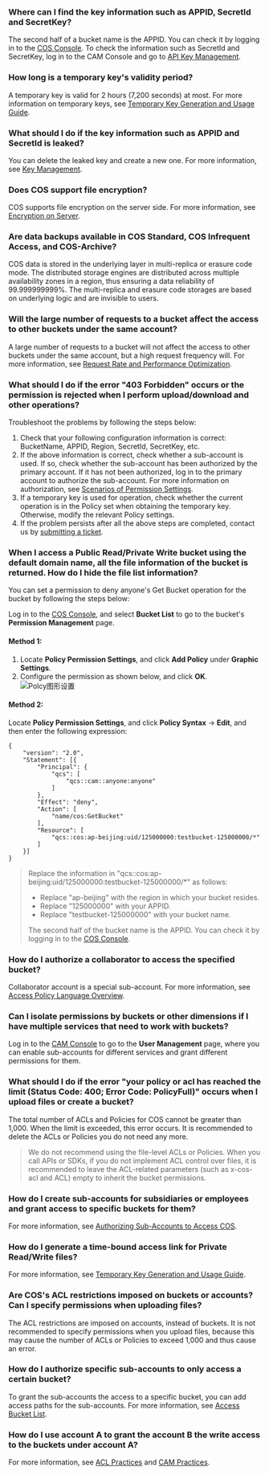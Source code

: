### Where can I find the key information such as APPID, SecretId and SecretKey?

The second half of a bucket name is the APPID. You can check it by logging in to the [COS Console](https://console.cloud.tencent.com/cos5/bucket). To check the information such as SecretId and SecretKey, log in to the CAM Console and go to [API Key Management](https://console.cloud.tencent.com/cam/capi).

### How long is a temporary key's validity period?

A temporary key is valid for 2 hours (7,200 seconds) at most. For more information on temporary keys, see [Temporary Key Generation and Usage Guide](https://intl.cloud.tencent.com/document/product/436/14048).

### What should I do if the key information such as APPID and SecretId is leaked?

You can delete the leaked key and create a new one. For more information, see [Key Management](https://cloud.tencent.com/document/product/436/10074).

### Does COS support file encryption?

COS supports file encryption on the server side. For more information, see [Encryption on Server](https://intl.cloud.tencent.com/document/product/436/18145).

### Are data backups available in COS Standard, COS Infrequent Access, and COS-Archive?

COS data is stored in the underlying layer in multi-replica or erasure code mode. The distributed storage engines are distributed across multiple availability zones in a region, thus ensuring a data reliability of 99.999999999%. The multi-replica and erasure code storages are based on underlying logic and are invisible to users.

### Will the large number of requests to a bucket affect the access to other buckets under the same account?

A large number of requests to a bucket will not affect the access to other buckets under the same account, but a high request frequency will. For more information, see [Request Rate and Performance Optimization](https://intl.cloud.tencent.com/document/product/436/13653).

### What should I do if the error "403 Forbidden" occurs or the permission is rejected when I perform upload/download and other operations?

Troubleshoot the problems by following the steps below:

1. Check that your following configuration information is correct:
   BucketName, APPID, Region, SecretId, SecretKey, etc.
2. If the above information is correct, check whether a sub-account is used. If so, check whether the sub-account has been authorized by the primary account. If it has not been authorized, log in to the primary account to authorize the sub-account.
   For more information on authorization, see [Scenarios of Permission Settings](https://intl.cloud.tencent.com/document/product/436/12514).
3. If a temporary key is used for operation, check whether the current operation is in the Policy set when obtaining the temporary key. Otherwise, modify the relevant Policy settings.
4. If the problem persists after all the above steps are completed, contact us by [submitting a ticket](https://console.cloud.tencent.com/workorder/category?level1_id=83&level2_id=84&source=0&data_title=%E5%AF%B9%E8%B1%A1%E5%AD%98%E5%82%A8%20COS&step=1).

### When I access a Public Read/Private Write bucket using the default domain name, all the file information of the bucket is returned. How do I hide the file list information?

You can set a permission to deny anyone's Get Bucket operation for the bucket by following the steps below:

Log in to the [COS Console](https://console.cloud.tencent.com/cos5), and select **Bucket List** to go to the bucket's **Permission Management** page.

#### Method 1:

1. Locate **Policy Permission Settings**, and click **Add Policy** under **Graphic Settings**.
2. Configure the permission as shown below, and click **OK**.
   ![Polcy图形设置](https://main.qcloudimg.com/raw/ebdf5d50defce8cb17e46b60fc1262c0.png)

#### Method 2:

Locate **Policy Permission Settings**, and click **Policy Syntax** -> **Edit**, and then enter the following expression:

```
{
	"version": "2.0",
	"Statement": [{
		"Principal": {
			"qcs": [
				"qcs::cam::anyone:anyone"
			]
		},
		"Effect": "deny",
		"Action": [
			"name/cos:GetBucket"
		],
		"Resource": [
			"qcs::cos:ap-beijing:uid/125000000:testbucket-125000000/*"
		]
	}]
}
```

>
>Replace the information in "qcs::cos:ap-beijing:uid/125000000:testbucket-125000000/*" as follows:
>- Replace "ap-beijing" with the region in which your bucket resides.
>- Replace "125000000" with your APPID.
>- Replace "testbucket-125000000" with your bucket name.
>
> The second half of the bucket name is the APPID. You can check it by logging in to the [COS Console](https://console.cloud.tencent.com/cos5/bucket).

### How do I authorize a collaborator to access the specified bucket?

Collaborator account is a special sub-account. For more information, see [Access Policy Language Overview](https://intl.cloud.tencent.com/document/product/436/18023).

### Can I isolate permissions by buckets or other dimensions if I have multiple services that need to work with buckets?

Log in to the [CAM Console](https://console.cloud.tencent.com/cam/overview) to go to the **User Management** page, where you can enable sub-accounts for different services and grant different permissions for them.

### What should I do if the error "your policy or acl has reached the limit (Status Code: 400; Error Code: PolicyFull)" occurs when I upload files or create a bucket?

The total number of ACLs and Policies for COS cannot be greater than 1,000. When the limit is exceeded, this error occurs. It is recommended to delete the ACLs or Policies you do not need any more.

> We do not recommend using the file-level ACLs or Policies. When you call APIs or SDKs, if you do not implement ACL control over files, it is recommended to leave the ACL-related parameters (such as x-cos-acl and ACL) empty to inherit the bucket permissions.

### How do I create sub-accounts for subsidiaries or employees and grant access to specific buckets for them?

For more information, see [Authorizing Sub-Accounts to Access COS](https://intl.cloud.tencent.com/document/product/436/11714).

### How do I generate a time-bound access link for Private Read/Write files?

For more information, see [Temporary Key Generation and Usage Guide](https://intl.cloud.tencent.com/document/product/436/14048).

### Are COS's ACL restrictions imposed on buckets or accounts? Can I specify permissions when uploading files?

The ACL restrictions are imposed on accounts, instead of buckets. It is not recommended to specify permissions when you upload files, because this may cause the number of ACLs or Policies to exceed 1,000 and thus cause an error.

### How do I authorize specific sub-accounts to only access a certain bucket?

To grant the sub-accounts the access to a specific bucket, you can add access paths for the sub-accounts. For more information, see [Access Bucket List](https://intl.cloud.tencent.com/document/product/436/17061).

### How do I use account A to grant the account B the write access to the buckets under account A?

For more information, see [ACL Practices](https://intl.cloud.tencent.com/document/product/436/12470) and [CAM Practices](https://intl.cloud.tencent.com/document/product/436/12469).

